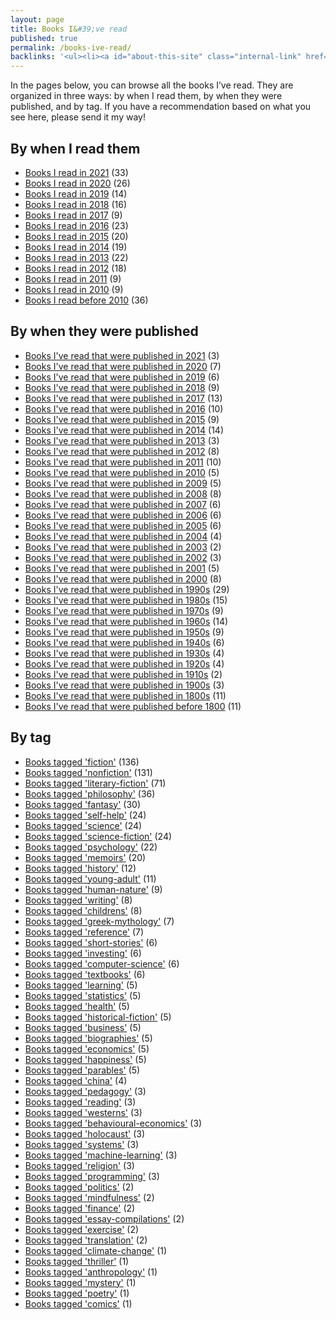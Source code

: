 ```yaml
---
layout: page
title: Books I&#39;ve read
published: true
permalink: /books-ive-read/
backlinks: '<ul><li><a id="about-this-site" class="internal-link" href="/about-this-site/">About this site</a></li><li><a id="home" class="internal-link" href="/">Home</a></li></ul>'
---
```


In the pages below, you can browse all the books I’ve read. They are organized in three ways: by when I read them, by when they were published, and by tag. If you have a recommendation based on what you see here, please send it my way!

## By when I read them

* <a id="books-read-in-2021" class="internal-link" href="/books-read-in-2021/">Books I read in 2021</a> (33)
* <a id="books-read-in-2020" class="internal-link" href="/books-read-in-2020/">Books I read in 2020</a> (26)
* <a id="books-read-in-2019" class="internal-link" href="/books-read-in-2019/">Books I read in 2019</a> (14)
* <a id="books-read-in-2018" class="internal-link" href="/books-read-in-2018/">Books I read in 2018</a> (16)
* <a id="books-read-in-2017" class="internal-link" href="/books-read-in-2017/">Books I read in 2017</a> (9)
* <a id="books-read-in-2016" class="internal-link" href="/books-read-in-2016/">Books I read in 2016</a> (23)
* <a id="books-read-in-2015" class="internal-link" href="/books-read-in-2015/">Books I read in 2015</a> (20)
* <a id="books-read-in-2014" class="internal-link" href="/books-read-in-2014/">Books I read in 2014</a> (19)
* <a id="books-read-in-2013" class="internal-link" href="/books-read-in-2013/">Books I read in 2013</a> (22)
* <a id="books-read-in-2012" class="internal-link" href="/books-read-in-2012/">Books I read in 2012</a> (18)
* <a id="books-read-in-2011" class="internal-link" href="/books-read-in-2011/">Books I read in 2011</a> (9)
* <a id="books-read-in-2010" class="internal-link" href="/books-read-in-2010/">Books I read in 2010</a> (9)
* <a id="books-read-before-2010" class="internal-link" href="/books-read-before-2010/">Books I read before 2010</a> (36)


## By when they were published

* <a id="books-published-in-2021" class="internal-link" href="/books-published-in-2021/">Books I&#39;ve read that were published in 2021</a> (3)
* <a id="books-published-in-2020" class="internal-link" href="/books-published-in-2020/">Books I&#39;ve read that were published in 2020</a> (7)
* <a id="books-published-in-2019" class="internal-link" href="/books-published-in-2019/">Books I&#39;ve read that were published in 2019</a> (6)
* <a id="books-published-in-2018" class="internal-link" href="/books-published-in-2018/">Books I&#39;ve read that were published in 2018</a> (9)
* <a id="books-published-in-2017" class="internal-link" href="/books-published-in-2017/">Books I&#39;ve read that were published in 2017</a> (13)
* <a id="books-published-in-2016" class="internal-link" href="/books-published-in-2016/">Books I&#39;ve read that were published in 2016</a> (10)
* <a id="books-published-in-2015" class="internal-link" href="/books-published-in-2015/">Books I&#39;ve read that were published in 2015</a> (9)
* <a id="books-published-in-2014" class="internal-link" href="/books-published-in-2014/">Books I&#39;ve read that were published in 2014</a> (14)
* <a id="books-published-in-2013" class="internal-link" href="/books-published-in-2013/">Books I&#39;ve read that were published in 2013</a> (3)
* <a id="books-published-in-2012" class="internal-link" href="/books-published-in-2012/">Books I&#39;ve read that were published in 2012</a> (8)
* <a id="books-published-in-2011" class="internal-link" href="/books-published-in-2011/">Books I&#39;ve read that were published in 2011</a> (10)
* <a id="books-published-in-2010" class="internal-link" href="/books-published-in-2010/">Books I&#39;ve read that were published in 2010</a> (5)
* <a id="books-published-in-2009" class="internal-link" href="/books-published-in-2009/">Books I&#39;ve read that were published in 2009</a> (5)
* <a id="books-published-in-2008" class="internal-link" href="/books-published-in-2008/">Books I&#39;ve read that were published in 2008</a> (8)
* <a id="books-published-in-2007" class="internal-link" href="/books-published-in-2007/">Books I&#39;ve read that were published in 2007</a> (6)
* <a id="books-published-in-2006" class="internal-link" href="/books-published-in-2006/">Books I&#39;ve read that were published in 2006</a> (6)
* <a id="books-published-in-2005" class="internal-link" href="/books-published-in-2005/">Books I&#39;ve read that were published in 2005</a> (6)
* <a id="books-published-in-2004" class="internal-link" href="/books-published-in-2004/">Books I&#39;ve read that were published in 2004</a> (4)
* <a id="books-published-in-2003" class="internal-link" href="/books-published-in-2003/">Books I&#39;ve read that were published in 2003</a> (2)
* <a id="books-published-in-2002" class="internal-link" href="/books-published-in-2002/">Books I&#39;ve read that were published in 2002</a> (3)
* <a id="books-published-in-2001" class="internal-link" href="/books-published-in-2001/">Books I&#39;ve read that were published in 2001</a> (5)
* <a id="books-published-in-2000" class="internal-link" href="/books-published-in-2000/">Books I&#39;ve read that were published in 2000</a> (8)
* <a id="books-published-in-1990s" class="internal-link" href="/books-published-in-1990s/">Books I&#39;ve read that were published in 1990s</a> (29)
* <a id="books-published-in-1980s" class="internal-link" href="/books-published-in-1980s/">Books I&#39;ve read that were published in 1980s</a> (15)
* <a id="books-published-in-1970s" class="internal-link" href="/books-published-in-1970s/">Books I&#39;ve read that were published in 1970s</a> (9)
* <a id="books-published-in-1960s" class="internal-link" href="/books-published-in-1960s/">Books I&#39;ve read that were published in 1960s</a> (14)
* <a id="books-published-in-1950s" class="internal-link" href="/books-published-in-1950s/">Books I&#39;ve read that were published in 1950s</a> (9)
* <a id="books-published-in-1940s" class="internal-link" href="/books-published-in-1940s/">Books I&#39;ve read that were published in 1940s</a> (6)
* <a id="books-published-in-1930s" class="internal-link" href="/books-published-in-1930s/">Books I&#39;ve read that were published in 1930s</a> (4)
* <a id="books-published-in-1920s" class="internal-link" href="/books-published-in-1920s/">Books I&#39;ve read that were published in 1920s</a> (4)
* <a id="books-published-in-1910s" class="internal-link" href="/books-published-in-1910s/">Books I&#39;ve read that were published in 1910s</a> (2)
* <a id="books-published-in-1900s" class="internal-link" href="/books-published-in-1900s/">Books I&#39;ve read that were published in 1900s</a> (3)
* <a id="books-published-in-1800s" class="internal-link" href="/books-published-in-1800s/">Books I&#39;ve read that were published in 1800s</a> (11)
* <a id="books-published-before-1800" class="internal-link" href="/books-published-before-1800/">Books I&#39;ve read that were published before 1800</a> (11)


## By tag

* <a id="books-tagged-fiction" class="internal-link" href="/books-tagged-fiction/">Books tagged &#39;fiction&#39;</a> (136)
* <a id="books-tagged-nonfiction" class="internal-link" href="/books-tagged-nonfiction/">Books tagged &#39;nonfiction&#39;</a> (131)
* <a id="books-tagged-literary-fiction" class="internal-link" href="/books-tagged-literary-fiction/">Books tagged &#39;literary-fiction&#39;</a> (71)
* <a id="books-tagged-philosophy" class="internal-link" href="/books-tagged-philosophy/">Books tagged &#39;philosophy&#39;</a> (36)
* <a id="books-tagged-fantasy" class="internal-link" href="/books-tagged-fantasy/">Books tagged &#39;fantasy&#39;</a> (30)
* <a id="books-tagged-self-help" class="internal-link" href="/books-tagged-self-help/">Books tagged &#39;self-help&#39;</a> (24)
* <a id="books-tagged-science" class="internal-link" href="/books-tagged-science/">Books tagged &#39;science&#39;</a> (24)
* <a id="books-tagged-science-fiction" class="internal-link" href="/books-tagged-science-fiction/">Books tagged &#39;science-fiction&#39;</a> (24)
* <a id="books-tagged-psychology" class="internal-link" href="/books-tagged-psychology/">Books tagged &#39;psychology&#39;</a> (22)
* <a id="books-tagged-memoirs" class="internal-link" href="/books-tagged-memoirs/">Books tagged &#39;memoirs&#39;</a> (20)
* <a id="books-tagged-history" class="internal-link" href="/books-tagged-history/">Books tagged &#39;history&#39;</a> (12)
* <a id="books-tagged-young-adult" class="internal-link" href="/books-tagged-young-adult/">Books tagged &#39;young-adult&#39;</a> (11)
* <a id="books-tagged-human-nature" class="internal-link" href="/books-tagged-human-nature/">Books tagged &#39;human-nature&#39;</a> (9)
* <a id="books-tagged-writing" class="internal-link" href="/books-tagged-writing/">Books tagged &#39;writing&#39;</a> (8)
* <a id="books-tagged-childrens" class="internal-link" href="/books-tagged-childrens/">Books tagged &#39;childrens&#39;</a> (8)
* <a id="books-tagged-greek-mythology" class="internal-link" href="/books-tagged-greek-mythology/">Books tagged &#39;greek-mythology&#39;</a> (7)
* <a id="books-tagged-reference" class="internal-link" href="/books-tagged-reference/">Books tagged &#39;reference&#39;</a> (7)
* <a id="books-tagged-short-stories" class="internal-link" href="/books-tagged-short-stories/">Books tagged &#39;short-stories&#39;</a> (6)
* <a id="books-tagged-investing" class="internal-link" href="/books-tagged-investing/">Books tagged &#39;investing&#39;</a> (6)
* <a id="books-tagged-computer-science" class="internal-link" href="/books-tagged-computer-science/">Books tagged &#39;computer-science&#39;</a> (6)
* <a id="books-tagged-textbooks" class="internal-link" href="/books-tagged-textbooks/">Books tagged &#39;textbooks&#39;</a> (6)
* <a id="books-tagged-learning" class="internal-link" href="/books-tagged-learning/">Books tagged &#39;learning&#39;</a> (5)
* <a id="books-tagged-statistics" class="internal-link" href="/books-tagged-statistics/">Books tagged &#39;statistics&#39;</a> (5)
* <a id="books-tagged-health" class="internal-link" href="/books-tagged-health/">Books tagged &#39;health&#39;</a> (5)
* <a id="books-tagged-historical-fiction" class="internal-link" href="/books-tagged-historical-fiction/">Books tagged &#39;historical-fiction&#39;</a> (5)
* <a id="books-tagged-business" class="internal-link" href="/books-tagged-business/">Books tagged &#39;business&#39;</a> (5)
* <a id="books-tagged-biographies" class="internal-link" href="/books-tagged-biographies/">Books tagged &#39;biographies&#39;</a> (5)
* <a id="books-tagged-economics" class="internal-link" href="/books-tagged-economics/">Books tagged &#39;economics&#39;</a> (5)
* <a id="books-tagged-happiness" class="internal-link" href="/books-tagged-happiness/">Books tagged &#39;happiness&#39;</a> (5)
* <a id="books-tagged-parables" class="internal-link" href="/books-tagged-parables/">Books tagged &#39;parables&#39;</a> (5)
* <a id="books-tagged-china" class="internal-link" href="/books-tagged-china/">Books tagged &#39;china&#39;</a> (4)
* <a id="books-tagged-pedagogy" class="internal-link" href="/books-tagged-pedagogy/">Books tagged &#39;pedagogy&#39;</a> (3)
* <a id="books-tagged-reading" class="internal-link" href="/books-tagged-reading/">Books tagged &#39;reading&#39;</a> (3)
* <a id="books-tagged-westerns" class="internal-link" href="/books-tagged-westerns/">Books tagged &#39;westerns&#39;</a> (3)
* <a id="books-tagged-behavioural-economics" class="internal-link" href="/books-tagged-behavioural-economics/">Books tagged &#39;behavioural-economics&#39;</a> (3)
* <a id="books-tagged-holocaust" class="internal-link" href="/books-tagged-holocaust/">Books tagged &#39;holocaust&#39;</a> (3)
* <a id="books-tagged-systems" class="internal-link" href="/books-tagged-systems/">Books tagged &#39;systems&#39;</a> (3)
* <a id="books-tagged-machine-learning" class="internal-link" href="/books-tagged-machine-learning/">Books tagged &#39;machine-learning&#39;</a> (3)
* <a id="books-tagged-religion" class="internal-link" href="/books-tagged-religion/">Books tagged &#39;religion&#39;</a> (3)
* <a id="books-tagged-programming" class="internal-link" href="/books-tagged-programming/">Books tagged &#39;programming&#39;</a> (3)
* <a id="books-tagged-politics" class="internal-link" href="/books-tagged-politics/">Books tagged &#39;politics&#39;</a> (2)
* <a id="books-tagged-mindfulness" class="internal-link" href="/books-tagged-mindfulness/">Books tagged &#39;mindfulness&#39;</a> (2)
* <a id="books-tagged-finance" class="internal-link" href="/books-tagged-finance/">Books tagged &#39;finance&#39;</a> (2)
* <a id="books-tagged-essay-compilations" class="internal-link" href="/books-tagged-essay-compilations/">Books tagged &#39;essay-compilations&#39;</a> (2)
* <a id="books-tagged-exercise" class="internal-link" href="/books-tagged-exercise/">Books tagged &#39;exercise&#39;</a> (2)
* <a id="books-tagged-translation" class="internal-link" href="/books-tagged-translation/">Books tagged &#39;translation&#39;</a> (2)
* <a id="books-tagged-climate-change" class="internal-link" href="/books-tagged-climate-change/">Books tagged &#39;climate-change&#39;</a> (1)
* <a id="books-tagged-thriller" class="internal-link" href="/books-tagged-thriller/">Books tagged &#39;thriller&#39;</a> (1)
* <a id="books-tagged-anthropology" class="internal-link" href="/books-tagged-anthropology/">Books tagged &#39;anthropology&#39;</a> (1)
* <a id="books-tagged-mystery" class="internal-link" href="/books-tagged-mystery/">Books tagged &#39;mystery&#39;</a> (1)
* <a id="books-tagged-poetry" class="internal-link" href="/books-tagged-poetry/">Books tagged &#39;poetry&#39;</a> (1)
* <a id="books-tagged-comics" class="internal-link" href="/books-tagged-comics/">Books tagged &#39;comics&#39;</a> (1)


